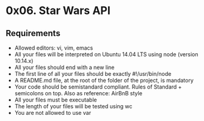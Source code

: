 # **0x06. Star Wars API**
## **Requirements**
-   Allowed editors: vi, vim, emacs
-   All your files will be interpreted on Ubuntu 14.04 LTS using node (version 10.14.x)
-   All your files should end with a new line
-   The first line of all your files should be exactly #!/usr/bin/node
-   A README.md file, at the root of the folder of the project, is mandatory
-   Your code should be semistandard compliant. Rules of Standard + semicolons on top. Also as reference: AirBnB style
-   All your files must be executable
-   The length of your files will be tested using wc
-   You are not allowed to use var

